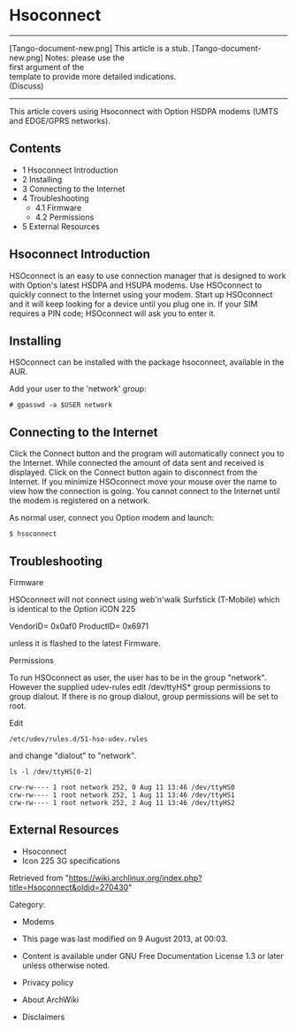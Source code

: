 Hsoconnect
==========

  

  ------------------------ ------------------------ ------------------------
  [Tango-document-new.png] This article is a stub.  [Tango-document-new.png]
                           Notes: please use the    
                           first argument of the    
                           template to provide more 
                           detailed indications.    
                           (Discuss)                
  ------------------------ ------------------------ ------------------------

This article covers using Hsoconnect with Option HSDPA modems (UMTS and
EDGE/GPRS networks).

Contents
--------

-   1 Hsoconnect Introduction
-   2 Installing
-   3 Connecting to the Internet
-   4 Troubleshooting
    -   4.1 Firmware
    -   4.2 Permissions
-   5 External Resources

Hsoconnect Introduction
-----------------------

HSOconnect is an easy to use connection manager that is designed to work
with Option's latest HSDPA and HSUPA modems. Use HSOconnect to quickly
connect to the Internet using your modem. Start up HSOconnect and it
will keep looking for a device until you plug one in. If your SIM
requires a PIN code; HSOconnect will ask you to enter it.

Installing
----------

HSOconnect can be installed with the package hsoconnect, available in
the AUR.

Add your user to the 'network' group:

    # gpasswd -a $USER network

Connecting to the Internet
--------------------------

Click the Connect button and the program will automatically connect you
to the Internet. While connected the amount of data sent and received is
displayed. Click on the Connect button again to disconnect from the
Internet. If you minimize HSOconnect move your mouse over the name to
view how the connection is going. You cannot connect to the Internet
until the modem is registered on a network.

As normal user, connect you Option modem and launch:

    $ hsoconnect

Troubleshooting
---------------

Firmware

HSOconnect will not connect using web'n'walk Surfstick (T-Mobile) which
is identical to the Option iCON 225

VendorID= 0x0af0 ProductID= 0x6971

unless it is flashed to the latest Firmware.

Permissions

To run HSOconnect as user, the user has to be in the group "network".
However the supplied udev-rules edit /dev/ttyHS* group permissions to
group dialout. If there is no group dialout, group permissions will be
set to root.

Edit

    /etc/udev/rules.d/51-hso-udev.rules

and change "dialout" to "network".

    ls -l /dev/ttyHS[0-2]

    crw-rw---- 1 root network 252, 0 Aug 11 13:46 /dev/ttyHS0
    crw-rw---- 1 root network 252, 1 Aug 11 13:46 /dev/ttyHS1
    crw-rw---- 1 root network 252, 2 Aug 11 13:46 /dev/ttyHS2

External Resources
------------------

-   Hsoconnect
-   Icon 225 3G specifications

Retrieved from
"https://wiki.archlinux.org/index.php?title=Hsoconnect&oldid=270430"

Category:

-   Modems

-   This page was last modified on 9 August 2013, at 00:03.
-   Content is available under GNU Free Documentation License 1.3 or
    later unless otherwise noted.
-   Privacy policy
-   About ArchWiki
-   Disclaimers
